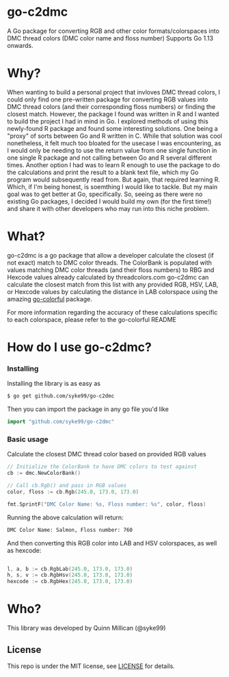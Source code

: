 # go-c2dmc
A Go package for converting RGB and other color formats/colorspaces into DMC thread colors (DMC color name and floss number) Supports Go 1.13 onwards.

Why?
====
When wanting to build a personal project that invloves DMC thread colors, I could only find one pre-written package for converting RGB values into DMC thread colors (and their corresponding floss numbers) or finding the closest match. However, the package I found was written in R and I wanted to build the project I had in mind in Go. I explored methods of using this newly-found R package and found some interesting solutions. One being a "proxy" of sorts between Go and R written in C. While that solution was cool nonetheless, it felt much too bloated for the usecase I was encountering, as I would only be needing to use the return value from one single function in one single R package and not calling between Go and R several different times. Another option I had was to learn R enough to use the package to do the calculations and print the result to a blank text file, which my Go program would subsequently read from. But again, that required learning R. Which, if I'm being honest, is soemthing I would like to tackle. But my main goal was to get better at Go, specifically. So, seeing as there were no existing Go packages, I decided I would build my own (for the first time!) and share it with other developers who may run into this niche problem.

What?
=====
go-c2dmc is a go package that allow a developer calculate the closest (if not exact) match to DMC color threads. The ColorBank is populated with values matching DMC color threads (and their floss numbers) to RBG and Hexcode values already calculated by threadcolors.com go-c2dmc can calculate the closest match from this list with any provided RGB, HSV, LAB, or Hexcode values by calculating the distance in LAB colorspace using the amazing [go-colorful](https://github.com/lucasb-eyer/go-colorful/) package.


For more information regarding the accuracy of these calculations specific to each colorspace, please refer to the go-colorful README



How do I use go-c2dmc?
====

### Installing
Installing the library is as easy as

```bash
$ go get github.com/syke99/go-c2dmc
```

Then you can import the package in any go file you'd like

```go
import "github.com/syke99/go-c2dmc"
```

### Basic usage

Calculate the closest DMC thread color based on provided RGB values

```go
// Initialize the ColorBank to have DMC colors to test against
cb := dmc.NewColorBank()

// Call cb.Rgb() and pass in RGB values
color, floss := cb.Rgb(245.0, 173.0, 173.0)

fmt.SprintF("DMC Color Name: %s, Floss number: %s", color, floss)
```

Running the above calculation will return:


```bash
DMC Color Name: Salmon, Floss number: 760
```

And then converting this RGB color into LAB and HSV colorspaces, as well as hexcode:

```go

l, a, b := cb.RgbLab(245.0, 173.0, 173.0)
h, s, v := cb.RgbHsv(245.0, 173.0, 173.0)
hexcode := cb.RgbHex(245.0, 173.0, 173.0)
```

Who?
====

This library was developed by Quinn Millican (@syke99)


## License

This repo is under the MIT license, see [LICENSE](LICENSE) for details.

